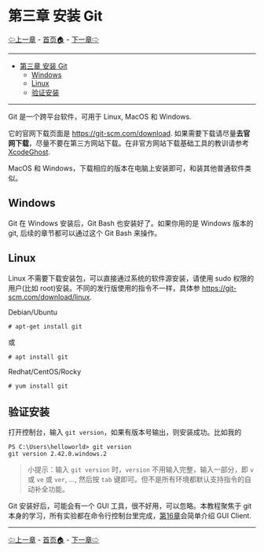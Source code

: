 # 第三章 安装 Git

[⇦上一章](02.md) - [首页🏠](index.md) - [下一章⇨](04.md)

---

- [第三章 安装 Git](#第三章-安装-git)
  - [Windows](#windows)
  - [Linux](#linux)
  - [验证安装](#验证安装)

---

Git 是一个跨平台软件，可用于 Linux, MacOS 和 Windows.

它的官网下载页面是 <https://git-scm.com/download>. 如果需要下载请尽量**去官网下载**，尽量不要在第三方网站下载。在非官方网站下载基础工具的教训请参考[XcodeGhost](https://en.wikipedia.org/wiki/XcodeGhost).

MacOS 和 Windows，下载相应的版本在电脑上安装即可，和装其他普通软件类似。

## Windows

Git 在 Windows 安装后，Git Bash 也安装好了。如果你用的是 Windows 版本的 git, 后续的章节都可以通过这个 Git Bash 来操作。

## Linux

Linux 不需要下载安装包，可以直接通过系统的软件源安装，请使用 sudo 权限的用户(比如 root)安装。不同的发行版使用的指令不一样，具体参 <https://git-scm.com/download/linux>.

Debian/Ubuntu

```plaintext
# apt-get install git
```

或

```plaintext
# apt install git
```

Redhat/CentOS/Rocky

```plaintext
# yum install git
```

## 验证安装

打开控制台，输入 `git version`，如果有版本号输出，则安装成功。比如我的

```plaintext
PS C:\Users\helloworld> git version
git version 2.42.0.windows.2
```

> 小提示：输入 `git version` 时，`version` 不用输入完整，输入一部分，即 `v` 或 `ve` 或 `ver`, ..., 然后按 `tab` 键即可。但不是所有环境都默认支持指令的自动补全功能。

Git 安装好后，可能会有一个 GUI 工具，很不好用，可以忽略。本教程聚焦于 git 本身的学习，所有实验都在命令行控制台里完成，[第16章](16.md)会简单介绍 GUI Client.

---

[⇦上一章](02.md) - [首页🏠](index.md) - [下一章⇨](04.md)